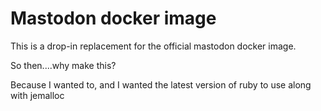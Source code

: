 # Mastodon docker image

This is a drop-in replacement for the official mastodon docker image.

So then....why make this?

Because I wanted to, and I wanted the latest version of ruby to use along with jemalloc
